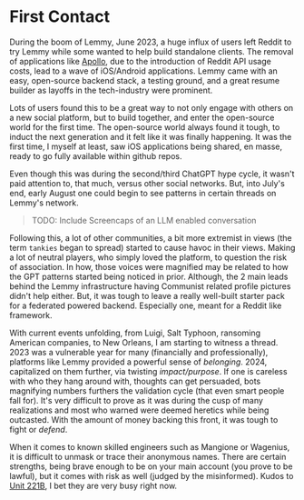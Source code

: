 # First Contact

During the boom of Lemmy, June 2023, a huge influx of users left Reddit to try Lemmy while some wanted to help build standalone clients. The removal of applications like [Apollo](https://www.reddit.com/r/apolloapp/), due to the introduction of Reddit API usage costs, lead to a wave of iOS/Android applications. Lemmy came with an easy, open-source backend stack, a testing ground, and a great resume builder as layoffs in the tech-industry were prominent. 

Lots of users found this to be a great way to not only engage with others on a new social platform, but to build together, and enter the open-source world for the first time. The open-source world always found it tough, to induct the next generation and it felt like it was finally happening. It was the first time, I myself at least, saw iOS applications being shared, en masse, ready to go fully available within github repos. 

Even though this was during the second/third ChatGPT hype cycle, it wasn't paid attention to, that much, versus other social networks. But, into July's end, early August one could begin to see patterns in certain threads on Lemmy's network. 

> TODO: Include Screencaps of an LLM enabled conversation

Following this, a lot of other communities, a bit more extremist in views (the term `tankies` began to spread) started to cause havoc in their views. Making a lot of neutral players, who simply loved the platform, to question the risk of association. In how, those voices were magnified may be related to how the GPT patterns started being noticed in prior. Although, the 2 main leads behind the Lemmy infrastructure having Communist related profile pictures didn't help either. But, it was tough to leave a really well-built starter pack for a federated powered backend. Especially one, meant for a Reddit like framework.

With current events unfolding, from Luigi, Salt Typhoon, ransoming American companies, to New Orleans, I am starting to witness a thread. 2023 was a vulnerable year for many (financially and professionally), platforms like Lemmy provided a powerful sense of *belonging*. 2024, capitalized on them further, via twisting *impact/purpose*. If one is careless with who they hang around with, thoughts can get persuaded, bots magnifying numbers furthers the validation cycle (that even smart people fall for). It's very difficult to prove as it was during the cusp of many realizations and most who warned were deemed heretics while being outcasted. With the amount of money backing this front, it was tough to fight or *defend*.

When it comes to known skilled engineers such as Mangione or Wagenius, it is difficult to unmask or trace their anonymous names. There are certain strengths, being brave enough to be on your main account (you prove to be lawful), but it comes with risk as well (judged by the misinformed). Kudos to [Unit 221B](https://www.unit221b.com), I bet they are very busy right now.